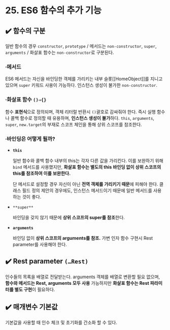 # 25. ES6 함수의 추가 기능

## ✔️ 함수의 구분

일반 함수의 경우 `constructor`, `prototype` / 메서드는 `non-constructor`, `super`, `arguments` / 화살표 함수는 `non-constructor`로 구분된다.

### ∙메서드

ES6 메서드는 자신을 바인딩한 객체를 가리키는 내부 슬롯[[HomeObject]]를 지니고 있으며 `super` 키워드 사용이 가능하다. 인스턴스 생성이 불가한 `non-constructor`.

### ∙화살표 함수 `()⇒{}`

함수 **표현식**으로 정의되며, 객체 리터럴 반환시 `()`괄호로 감싸줘야 한다. 즉시 실행 함수나 콜백 함수로 정의할 때 유용하며, **인스턴스 생성이 불가**하다. `this`, `arguments`, `super`, `new.target`의 부재로 스코프 체인을 통해 상위 스코프를 참조한다. 

### ∙바인딩은 어떻게 될까?

- **`this`**
    
    일반 함수와 콜백 함수 내부의 this는 각자 다른 값을 가리킨다. 이를 보완하기 위해 `bind` 메서드를 사용했지만, **화살표 함수는 별도의 this 바인딩 없이 상위 스코프의 this를 참조하여 이를 보완한다.** 
    
    단 메서드로 설정할 경우 자신이 아닌 **전역 객체를 가리키기 때문**에 피해야 한다. 클래스 필드 정의 제안의 경우에도, 인스턴스 메서드이기 때문에 일반 메서드를 사용하는 것이 좋다. 
    
- `**super**`
    
    바인딩을 갖지 않기 때문에 **상위 스코프의 super를 참조**한다.
    
- **`arguments`**
    
    바인딩 없이 **상위 스코프의 arguments를 참조.** 가변 인자 함수 구현시 Rest parameter를 사용해야 한다. 
    

## ✔️ Rest parameter `(…Rest)`

인수들의 목록을 배열로 전달받는다. arguments 객체를 배열로 변환할 필요 없으며, **함수와 메서드는 Rest, arguments 모두 사용** 가능하지만 **화살표 함수는 Rest 파라미터를 별도 구현**이 필요하다.

## ✔️ 매개변수 기본값

기본값을 사용할 때 인수 체크 및 초기화를 간소화 할 수 있다.